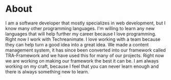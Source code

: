# About
I am a software developer that mostly specializes in web development, but I know many other programming languages. I'm willing to learn any new languages that will help further my career because I love programming. Right now I work with Techreanimate. I love working with a team because they can help turn a good idea into a great idea. We made a content management system, it has since been converted into our framework called TRA-Framework and we have used this for many of our projects. Right now we are working on making our framework the best it can be. I am always working on my craft, because I feel that you can never learn enough and there is always something new to learn.
